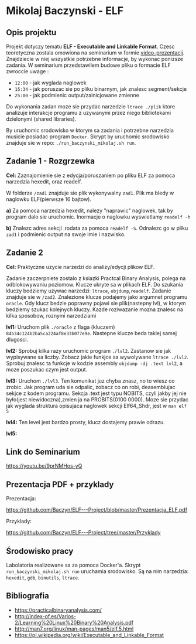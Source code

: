 # Mikolaj Baczynski - ELF

## Opis projektu 

Projekt dotyczy tematu **ELF - Executable and Linkable Format**. Czesc teoretyczna zostala omowiona na seminarium w formie [video-prezentacji](https://youtu.be/9prNMHos-yQ). Znajdziecie w niej wszystkie potrzebne informacje, by wykonac ponizsze zadania. W seminarium przedstawilem budowe pliku o formacie ELF zwroccie uwage :
* `12:00` - jak wyglada naglowek 
* `15:34` - jak poruszac sie po pliku binarnym, jak znalesc segment/sekcje
* `25:00` - jak podmienic output/zainicjowane zmienne

Do wykonania zadan moze sie przydac narzedzie `ltrace ./plik` ktore analizuje interakcje programu z uzywanymi przez niego bibliotekami dzielonymi (shared libraries).

By uruchomic srodowisko w ktorym sa zadania i potrzebne narzedzia musicie posiadac program `Docker`. Skrypt by uruchomic srodowisko znajduje sie w repo: `./run_baczynski_mikolaj.sh run`.


## Zadanie 1 - Rozgrzewka 
**Cel:** Zaznajomienie sie z edycja/poruszaniem po pliku ELF za pomoca narzedzia hexedit, oraz readelf.

W folderze `/zad1` znajduje sie plik wykonywalny `zad1`. Plik ma bledy w naglowku ELF(pierwsze 16 bajtow).

**a)** Za pomoca narzedzia hexedit, nalezy "naprawic" naglowek, tak by program dalo sie uruchomic. Inormacje o naglowku wyswietlamy `readelf -h`

**b)** Znalezc adres sekcji .rodata za pomoca `readelf -S`. Odnalezc go w pliku `zad1` i podmienic output na swoje imie i nazwisko. 

## Zadanie 2
**Cel:** Praktyczne uzycie narzedzi do analizy/edycji plikow ELF.

Zadanie zaczerpniete zostalo z ksiazki Practcal Binary Analysis, polega na odblokowywaniu poziomow. Klucze ukryte sa w plikach ELF. Do szukania kluczy bedziemy uzywac narzedzi: `ltrace`, `objdump`,`readelf`. Zadanie znajduje sie w `/zad2`. Znalezione klucze podajemy jako argumnet programu `oracle`. Gdy klucz bedzie poprawny pojawi sie plik(nastepny lvl), w ktorym bedziemy szukac kolejnych kluczy. Kazde roziwazanie mozna znalesc na kilka sposobow, roznymi narzedziami

**lvl1:** Uruchom plik `./oracle` z flaga (kluczem) `84b34c124b2ba5ca224af8e33b077e9e`. Nastepne klucze beda takiej samej dlugosci.

**lvl2:** Sprobuj kilka razy uruchomic program `./lvl2`. Zastanow sie jak wypisywane sa liczby. Zobacz jakie funkjce sa wywolywane `ltrace ./lvl2`. Sprobuj znalesc ta funkcje w kodzie assembly `objdump -dj .text lvl2`, a moze poszukac czym jest output.

**lvl3:** Uruchom `./lvl3`. Ten komunikat juz chyba znasz, no to wiesz co zrobic. Jak program uda sie odpalic, zobacz co on robi, deasemblujac sekjce z kodem programu. Sekcja .text jest typu NOBITS, czyli jakby jej nie było(jest niewidoczna),zmien ja na PROBITS(0100 0000). Moze sie przydac jak wyglada struktura opisujaca naglowek sekcji Elf64_Shdr, jest w `man elf 5`

**lvl4:** Ten level jest bardzo prosty, klucz dostajemy prawie odrazu.

**lvl5:** 

## Link do Seminarium 

https://youtu.be/9prNMHos-yQ

## Prezentacja PDF + przyklady

Prezentacja:

https://github.com/Baczyn/ELF---Project/blob/master/Prezentacja_ELF.pdf

Przyklady:

https://github.com/Baczyn/ELF---Project/tree/master/Przyklady

## Środowisko pracy

Labolatoria realizowane sa za pomoca Docker'a. Skrypt `run_baczynski_mikolaj.sh run` uruchamia srodowisko. Są na nim narzedzia: `hexedit`, `gdb`, `binutils`, `ltrace`.

## Bibliografia

 - https://practicalbinaryanalysis.com/
 - http://index-of.es/Varios-2/Learning%20Linux%20Binary%20Analysis.pdf
 - http://man7.org/linux/man-pages/man5/elf.5.html
 - https://pl.wikipedia.org/wiki/Executable_and_Linkable_Format